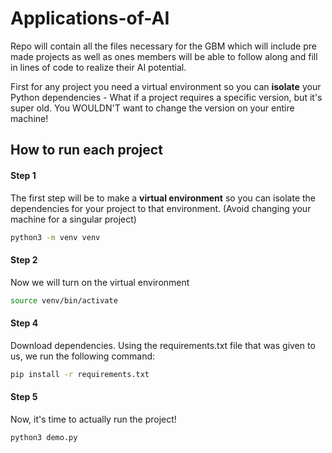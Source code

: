 # Applications-of-AI
Repo will contain all the files necessary for the GBM which will include pre made projects as well as ones members will be able to follow along and fill in lines of code to realize their AI potential.

First for any project you need a virtual environment so you can **isolate** your Python dependencies
    - What if a project requires a specific version, but it's super old. You WOULDN'T want to change the version on your entire machine!


## How to run each project
#### Step 1
The first step will be to make a **virtual environment** so you can isolate the dependencies for your project to that environment. (Avoid changing your machine for a singular project)
```bash
python3 -m venv venv
```


#### Step 2
Now we will turn on the virtual environment
```bash
source venv/bin/activate
```

#### Step 4
Download dependencies. Using the requirements.txt file that was given to us, we run the following command:
```bash
pip install -r requirements.txt
```

#### Step 5
Now, it's time to actually run the project!
```python3
python3 demo.py
```
